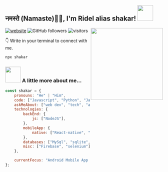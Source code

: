 <h2>नमस्ते (Namaste)🙏🏻, I'm Ridel alias shakar! <img src="https://media.giphy.com/media/12oufCB0MyZ1Go/giphy.gif" width="50"></h2>
<img align='right' src="https://media.giphy.com/media/M9gbBd9nbDrOTu1Mqx/giphy.gif" width="230">


[![website](https://img.shields.io/badge/Website-46a2f1.svg?&style=flat-square&logo=Google-Chrome&logoColor=white&link=https://anmolsingh.me/)](https://shakarr.github.io)
![GitHub followers](https://img.shields.io/github/followers/shakarr?style=social)
![visitors](https://visitor-badge.laobi.icu/badge?page_id=shakarr.scanner)


👇 Write in your terminal to connect with me.

```bash
npx shakar
```

### <img src="https://media.giphy.com/media/VgCDAzcKvsR6OM0uWg/giphy.gif" width="50"> A little more about me...  

```javascript
const shakar = {
    pronouns: "He" | "Him",
    code: ["Javascript", "Python", "Java", "TypeScript"],
    askMeAbout: ["web dev", "tech", "app dev"],
    technologies: {
        backEnd: {
            js: ["NodeJS"],
        },
        mobileApp: {
            native: ["React-native", "flutter"]
        },
        databases: ["MySql", "sqlite", "MongoDB"],
        misc: ["Firebase", "selenium"]
    },

    currentFocus: "Android Mobile App Development", "Web Site Development",
};
```
